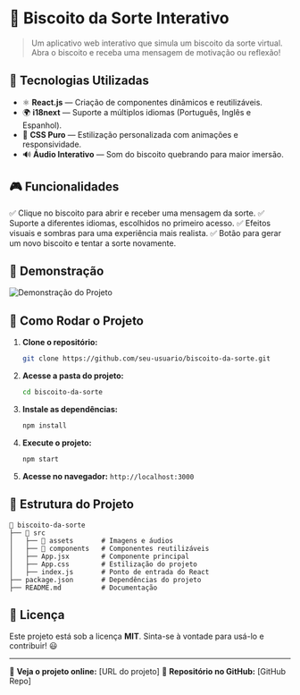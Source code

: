 # 🍪 Biscoito da Sorte Interativo

> Um aplicativo web interativo que simula um biscoito da sorte virtual. Abra o biscoito e receba uma mensagem de motivação ou reflexão!

## 📌 Tecnologias Utilizadas

- ⚛️ **React.js** — Criação de componentes dinâmicos e reutilizáveis.
- 🌍 **i18next** — Suporte a múltiplos idiomas (Português, Inglês e Espanhol).
- 🎨 **CSS Puro** — Estilização personalizada com animações e responsividade.
- 🔊 **Áudio Interativo** — Som do biscoito quebrando para maior imersão.

## 🎮 Funcionalidades

✅ Clique no biscoito para abrir e receber uma mensagem da sorte.
✅ Suporte a diferentes idiomas, escolhidos no primeiro acesso.
✅ Efeitos visuais e sombras para uma experiência mais realista.
✅ Botão para gerar um novo biscoito e tentar a sorte novamente.

## 📸 Demonstração

![Demonstração do Projeto]([https://via.placeholder.com/800x400 "Exemplo do Biscoito da Sorte](https://github.com/Derek-Linhares/Biscoito-da-Sorte/blob/main/demo.png)")

## 🚀 Como Rodar o Projeto

1. **Clone o repositório:**
   ```sh
   git clone https://github.com/seu-usuario/biscoito-da-sorte.git
   ```
2. **Acesse a pasta do projeto:**
   ```sh
   cd biscoito-da-sorte
   ```
3. **Instale as dependências:**
   ```sh
   npm install
   ```
4. **Execute o projeto:**
   ```sh
   npm start
   ```
5. **Acesse no navegador:** `http://localhost:3000`

## 📂 Estrutura do Projeto

```
📁 biscoito-da-sorte
├── 📂 src
│   ├── 📂 assets       # Imagens e áudios
│   ├── 📂 components   # Componentes reutilizáveis
│   ├── App.jsx        # Componente principal
│   ├── App.css        # Estilização do projeto
│   ├── index.js       # Ponto de entrada do React
├── package.json       # Dependências do projeto
├── README.md          # Documentação
```

## 📜 Licença

Este projeto está sob a licença **MIT**. Sinta-se à vontade para usá-lo e contribuir! 😃

---

🔗 **Veja o projeto online:** [URL do projeto]
📌 **Repositório no GitHub:** [GitHub Repo]

